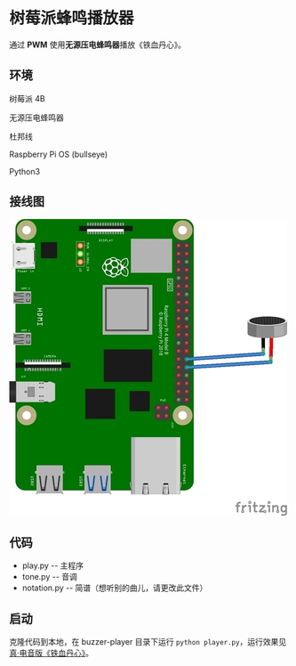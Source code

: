 # 树莓派蜂鸣播放器

通过 **PWM** 使用**无源压电蜂鸣器**播放《铁血丹心》。



## 环境

树莓派 4B

无源压电蜂鸣器

杜邦线

Raspberry Pi OS (bullseye)

Python3



## 接线图

![buzzer](https://raw.githubusercontent.com/Panda-Academy/buzzer-player/main/buzzer.jpg)





## 代码

- play.py -- 主程序
- tone.py -- 音调
- notation.py -- 简谱（想听别的曲儿，请更改此文件）



## 启动

克隆代码到本地，在 buzzer-player 目录下运行 `python player.py`，运行效果见[真·电音版《铁血丹心》](https://www.bilibili.com/video/BV1Sr4y1b7tQ?share_source=copy_web)。